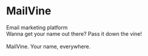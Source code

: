 # MailVine
Email marketing platform
<br>
Wanna get your name out there? Pass it down the vine!
<br>
<br>
MailVine. Your name, everywhere.


